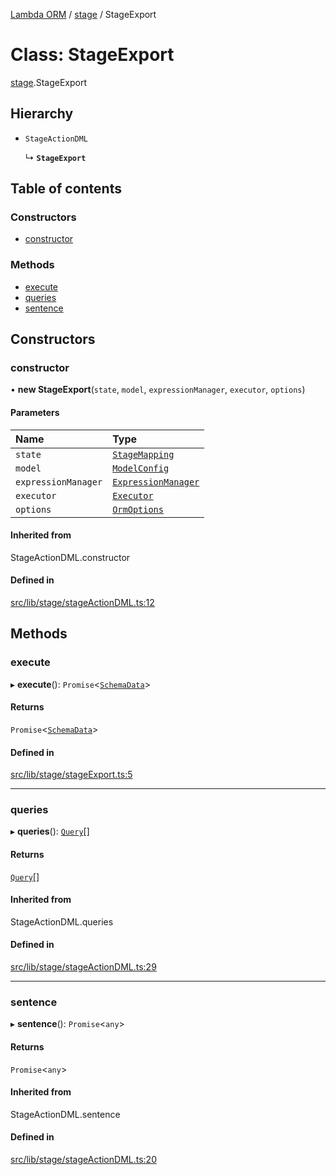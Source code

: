 [Lambda ORM](../README.md) / [stage](../modules/stage.md) / StageExport

# Class: StageExport

[stage](../modules/stage.md).StageExport

## Hierarchy

- `StageActionDML`

  ↳ **`StageExport`**

## Table of contents

### Constructors

- [constructor](stage.StageExport.md#constructor)

### Methods

- [execute](stage.StageExport.md#execute)
- [queries](stage.StageExport.md#queries)
- [sentence](stage.StageExport.md#sentence)

## Constructors

### constructor

• **new StageExport**(`state`, `model`, `expressionManager`, `executor`, `options`)

#### Parameters

| Name | Type |
| :------ | :------ |
| `state` | [`StageMapping`](stage.StageMapping.md) |
| `model` | [`ModelConfig`](manager.ModelConfig.md) |
| `expressionManager` | [`ExpressionManager`](manager.ExpressionManager.md) |
| `executor` | [`Executor`](manager.Executor.md) |
| `options` | [`OrmOptions`](../interfaces/model.OrmOptions.md) |

#### Inherited from

StageActionDML.constructor

#### Defined in

[src/lib/stage/stageActionDML.ts:12](https://github.com/FlavioLionelRita/lambdaorm/blob/7350fa3/src/lib/stage/stageActionDML.ts#L12)

## Methods

### execute

▸ **execute**(): `Promise`<[`SchemaData`](../interfaces/model.SchemaData.md)\>

#### Returns

`Promise`<[`SchemaData`](../interfaces/model.SchemaData.md)\>

#### Defined in

[src/lib/stage/stageExport.ts:5](https://github.com/FlavioLionelRita/lambdaorm/blob/7350fa3/src/lib/stage/stageExport.ts#L5)

___

### queries

▸ **queries**(): [`Query`](model.Query.md)[]

#### Returns

[`Query`](model.Query.md)[]

#### Inherited from

StageActionDML.queries

#### Defined in

[src/lib/stage/stageActionDML.ts:29](https://github.com/FlavioLionelRita/lambdaorm/blob/7350fa3/src/lib/stage/stageActionDML.ts#L29)

___

### sentence

▸ **sentence**(): `Promise`<`any`\>

#### Returns

`Promise`<`any`\>

#### Inherited from

StageActionDML.sentence

#### Defined in

[src/lib/stage/stageActionDML.ts:20](https://github.com/FlavioLionelRita/lambdaorm/blob/7350fa3/src/lib/stage/stageActionDML.ts#L20)
